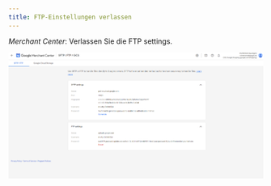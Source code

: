 ```yaml
---
title: FTP-Einstellungen verlassen
---
```


*Merchant Center*: Verlassen Sie die FTP settings.

![FTP-Einstellungen verlassen](img/ftp-einstellungen-verlassen.png)